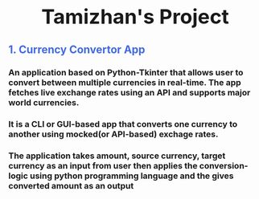 <h1 align="center" style="font-size:40px;color:"blue"">Tamizhan's Project</h1>

<h2 style="color:royalblue">1. Currency Convertor App</h2>
<h3>
  An application based on Python-Tkinter that allows user to convert between multiple currencies in real-time.
  The app fetches live exchange rates using an API and supports major world currencies.
</h3>
<h3>It is a CLI or GUI-based app that converts one currency to another using mocked(or API-based) exchage rates.</h3>
<h3>The application takes amount, source currency, target currency as an input from user then applies the conversion-logic using python programming language and the gives
converted amount as an output</h3>
